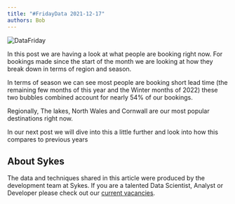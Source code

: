 ```yaml
---
title: "#FridayData 2021-12-17"
authors: Bob
---
```



![DataFriday](/img/postimages/friday-data/20211217.png)

In this post we are having a look at what people are booking right now. For bookings made since the start of the month we are looking at how they break down in terms of region and season.

In terms of season we can see most people are booking short lead time (the remaining few months of this year and the Winter months of 2022) these two bubbles combined account for nearly 54% of our bookings.

Regionally, The lakes, North Wales and Cornwall are our most popular destinations right now.

In our next post we will dive into this a little further and look into how this compares to previous years
## About Sykes

The data and techniques shared in this article were produced by the development team at Sykes. If you are a talented Data Scientist, Analyst or Developer please check out our [current vacancies](https://www.sykescottages.co.uk/careers/).

